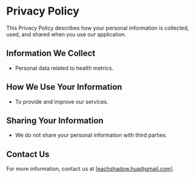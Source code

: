 # Privacy Policy

This Privacy Policy describes how your personal information is collected, used, and shared when you use our application.

## Information We Collect
- Personal data related to health metrics.

## How We Use Your Information
- To provide and improve our services.

## Sharing Your Information
- We do not share your personal information with third parties.

## Contact Us
For more information, contact us at [eachshadow.hua@gmail.com].
